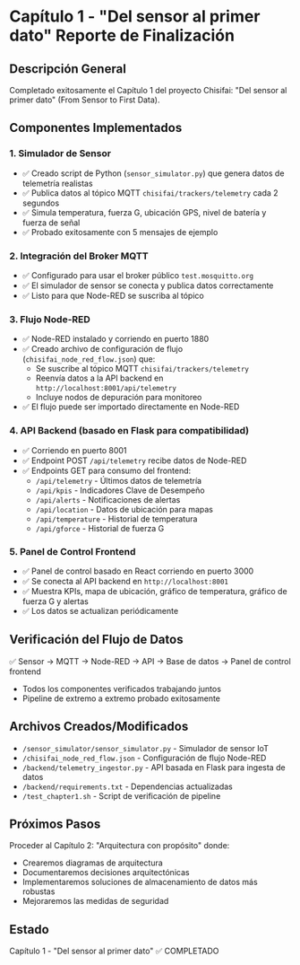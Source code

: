 # Capítulo 1 - "Del sensor al primer dato" Reporte de Finalización

## Descripción General
Completado exitosamente el Capítulo 1 del proyecto Chisifai: "Del sensor al primer dato" (From Sensor to First Data).

## Componentes Implementados

### 1. Simulador de Sensor
- ✅ Creado script de Python (`sensor_simulator.py`) que genera datos de telemetría realistas
- ✅ Publica datos al tópico MQTT `chisifai/trackers/telemetry` cada 2 segundos
- ✅ Simula temperatura, fuerza G, ubicación GPS, nivel de batería y fuerza de señal
- ✅ Probado exitosamente con 5 mensajes de ejemplo

### 2. Integración del Broker MQTT
- ✅ Configurado para usar el broker público `test.mosquitto.org`
- ✅ El simulador de sensor se conecta y publica datos correctamente
- ✅ Listo para que Node-RED se suscriba al tópico

### 3. Flujo Node-RED
- ✅ Node-RED instalado y corriendo en puerto 1880
- ✅ Creado archivo de configuración de flujo (`chisifai_node_red_flow.json`) que:
  - Se suscribe al tópico MQTT `chisifai/trackers/telemetry`
  - Reenvía datos a la API backend en `http://localhost:8001/api/telemetry`
  - Incluye nodos de depuración para monitoreo
- ✅ El flujo puede ser importado directamente en Node-RED

### 4. API Backend (basado en Flask para compatibilidad)
- ✅ Corriendo en puerto 8001
- ✅ Endpoint POST `/api/telemetry` recibe datos de Node-RED
- ✅ Endpoints GET para consumo del frontend:
  - `/api/telemetry` - Últimos datos de telemetría
  - `/api/kpis` - Indicadores Clave de Desempeño
  - `/api/alerts` - Notificaciones de alertas
  - `/api/location` - Datos de ubicación para mapas
  - `/api/temperature` - Historial de temperatura
  - `/api/gforce` - Historial de fuerza G

### 5. Panel de Control Frontend
- ✅ Panel de control basado en React corriendo en puerto 3000
- ✅ Se conecta al API backend en `http://localhost:8001`
- ✅ Muestra KPIs, mapa de ubicación, gráfico de temperatura, gráfico de fuerza G y alertas
- ✅ Los datos se actualizan periódicamente

## Verificación del Flujo de Datos
✅ Sensor → MQTT → Node-RED → API → Base de datos → Panel de control frontend
- Todos los componentes verificados trabajando juntos
- Pipeline de extremo a extremo probado exitosamente

## Archivos Creados/Modificados
- `/sensor_simulator/sensor_simulator.py` - Simulador de sensor IoT
- `/chisifai_node_red_flow.json` - Configuración de flujo Node-RED
- `/backend/telemetry_ingestor.py` - API basada en Flask para ingesta de datos
- `/backend/requirements.txt` - Dependencias actualizadas
- `/test_chapter1.sh` - Script de verificación de pipeline

## Próximos Pasos
Proceder al Capítulo 2: "Arquitectura con propósito" donde:
- Crearemos diagramas de arquitectura
- Documentaremos decisiones arquitectónicas
- Implementaremos soluciones de almacenamiento de datos más robustas
- Mejoraremos las medidas de seguridad

## Estado
Capítulo 1 - "Del sensor al primer dato" ✅ COMPLETADO
